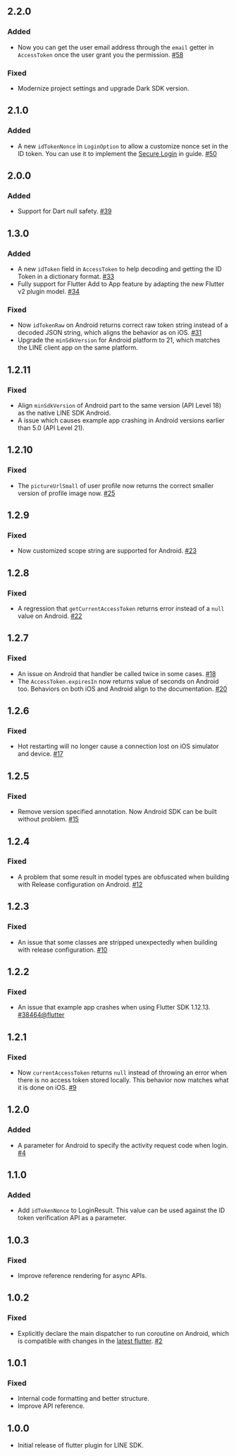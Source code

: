 ## 2.2.0

### Added

* Now you can get the user email address through the `email` getter in `AccessToken` once the user grant you the permission. [#58](https://github.com/line/flutter_line_sdk/pull/58)

### Fixed

* Modernize project settings and upgrade Dark SDK version.

## 2.1.0

### Added

* A new `idTokenNonce` in `LoginOption` to allow a customize nonce set in the ID token. You can use it to implement the [Secure Login](https://developers.line.biz/zh-hant/docs/line-login/secure-login-process/#using-openid-to-register-new-users) in guide. [#50](https://github.com/line/flutter_line_sdk/pull/50)

## 2.0.0

### Added

* Support for Dart null safety. [#39](https://github.com/line/flutter_line_sdk/pull/39)

## 1.3.0

### Added

* A new `idToken` field in `AccessToken` to help decoding and getting the ID Token in a dictionary format. [#33](https://github.com/line/flutter_line_sdk/pull/33)
* Fully support for Flutter Add to App feature by adapting the new Flutter v2 plugin model. [#34](https://github.com/line/flutter_line_sdk/pull/34)

### Fixed

* Now `idTokenRaw` on Android returns correct raw token string instead of a decoded JSON string, which aligns the behavior as on iOS. [#31](https://github.com/line/flutter_line_sdk/issues/31)
* Upgrade the `minSdkVersion` for Android platform to 21, which matches the LINE client app on the same platform.

## 1.2.11

### Fixed

* Align `minSdkVersion` of Android part to the same version (API Level 18) as the native LINE SDK Android.
* A issue which causes example app crashing in Android versions earlier than 5.0 (API Level 21).

## 1.2.10

### Fixed

* The `pictureUrlSmall` of user profile now returns the correct smaller version of profile image now. [#25](https://github.com/line/flutter_line_sdk/pull/25)

## 1.2.9

### Fixed

* Now customized scope string are supported for Android. [#23](https://github.com/line/flutter_line_sdk/pull/23)

## 1.2.8

### Fixed

* A regression that `getCurrentAccessToken` returns error instead of a `null` value on Android. [#22](https://github.com/line/flutter_line_sdk/pull/22)

## 1.2.7

### Fixed

* An issue on Android that handler be called twice in some cases. [#18](https://github.com/line/flutter_line_sdk/issues/18)
* The `AccessToken.expiresIn` now returns value of seconds on Android too. Behaviors on both iOS and Android align to the documentation. [#20](https://github.com/line/flutter_line_sdk/pull/20)

## 1.2.6

### Fixed

* Hot restarting will no longer cause a connection lost on iOS simulator and device. [#17](https://github.com/line/flutter_line_sdk/pull/17)

## 1.2.5

### Fixed

* Remove version specified annotation. Now Android SDK can be built without problem. [#15](https://github.com/line/flutter_line_sdk/pull/15)

## 1.2.4

### Fixed

* A problem that some result in model types are obfuscated when building with Release configuration on Android. [#12](https://github.com/line/flutter_line_sdk/pull/12)

## 1.2.3

### Fixed

* An issue that some classes are stripped unexpectedly when building with release configuration. [#10](https://github.com/line/flutter_line_sdk/issues/10)

## 1.2.2

### Fixed

* An issue that example app crashes when using Flutter SDK 1.12.13. [#38464@flutter](https://github.com/flutter/flutter/pull/38464)

## 1.2.1

### Fixed

* Now `currentAccessToken` returns `null` instead of throwing an error when there is no access token stored locally. This behavior now matches what it is done on iOS. [#9](https://github.com/line/flutter_line_sdk/pull/9)

## 1.2.0

### Added

* A parameter for Android to specify the activity request code when login. [#4](https://github.com/line/flutter_line_sdk/issues/4)

## 1.1.0

### Added

* Add `idTokenNonce` to LoginResult. This value can be used against the ID token verification API as a parameter.

## 1.0.3

### Fixed

* Improve reference rendering for async APIs.

## 1.0.2

### Fixed

* Explicitly declare the main dispatcher to run coroutine on Android, which is compatible with changes in the [latest flutter](https://github.com/flutter/flutter/issues/34993). [#2](https://github.com/line/flutter_line_sdk/issues/2)

## 1.0.1

### Fixed

* Internal code formatting and better structure.
* Improve API reference.

## 1.0.0

* Initial release of flutter plugin for LINE SDK.
